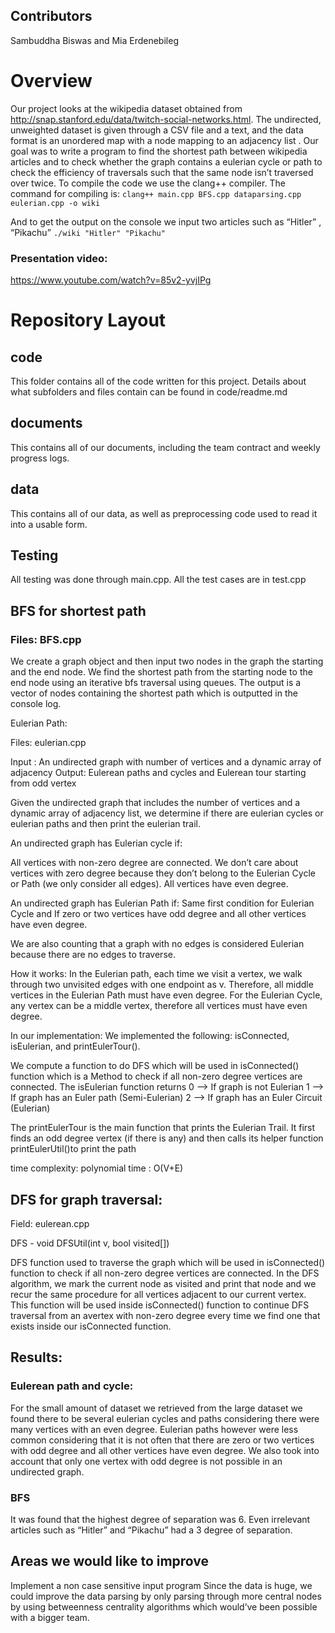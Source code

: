 
## Contributors
Sambuddha Biswas and Mia Erdenebileg

# Overview

Our project looks at the wikipedia dataset obtained from http://snap.stanford.edu/data/twitch-social-networks.html. The undirected, unweighted dataset is given through a CSV file and a text, and the data format is an unordered map with a node mapping to an adjacency list . Our goal was to write a program to find the shortest path between wikipedia articles and to check whether the graph contains a eulerian cycle or path to check the efficiency of traversals such that the same node isn’t traversed over twice.
To compile the code we use the clang++ compiler. The command for compiling is:
``` clang++ main.cpp BFS.cpp dataparsing.cpp eulerian.cpp -o wiki ```

And to get the output on the console we input two articles such as “Hitler” , “Pikachu”
```./wiki "Hitler" "Pikachu"	```

### Presentation video:

https://www.youtube.com/watch?v=85v2-yvjIPg
# Repository Layout

## code
This folder contains all of the code written for this project. Details about what subfolders and files contain can be found in code/readme.md

## documents
This contains all of our documents, including the team contract and weekly progress logs. 

## data
This contains all of our data, as well as preprocessing code used to read it into a usable form. 

## Testing

All testing was done through main.cpp. All the test cases are in test.cpp
## BFS for shortest path 


### Files: BFS.cpp

We create a graph object and then input two nodes in the graph the starting and the end node. We find the shortest path from the starting node to the end node using an iterative bfs traversal using queues. The output is a vector of nodes containing the shortest path which is outputted in the console log.

Eulerian Path: 

Files: eulerian.cpp 

Input : An undirected graph with number of vertices and a dynamic array of adjacency 
Output: Eulerean paths and cycles and Eulerean tour starting from odd vertex 
 
Given the undirected graph that includes the number of vertices and a dynamic array of adjacency list, we determine if there are eulerian cycles or eulerian paths and then print the eulerian trail. 
 
An undirected graph has Eulerian cycle if: 
 
All vertices with non-zero degree are connected. We don’t care about vertices with zero degree because they don’t belong to the Eulerian Cycle or Path (we only consider all edges).
All vertices have even degree.
 
An undirected graph has Eulerian Path if: 
Same first condition for Eulerian Cycle and 
If zero or two vertices have odd degree and all other vertices have even degree. 
 
We are also counting that a graph with no edges is considered Eulerian because there are no edges to traverse.
 
How it works: 
In the Eulerian path, each time we visit a vertex, we walk through two unvisited edges with one endpoint as v. Therefore, all middle vertices in the Eulerian Path must have even degree.
For the Eulerian Cycle, any vertex can be a middle vertex, therefore all vertices must have even degree.
 
In our implementation: 
We implemented the following: isConnected, isEulerian, and printEulerTour(). 
 
We compute a function to do DFS which will be used in isConnected() function which is a Method to check if all non-zero degree vertices are connected.
The isEulerian function returns
  0 --> If graph is not Eulerian
  1 --> If graph has an Euler path (Semi-Eulerian)
  2 --> If graph has an Euler Circuit (Eulerian) 
 
The printEulerTour is the main function that prints the Eulerian Trail. It first finds an odd degree vertex (if there is any) and then calls its helper function printEulerUtil()to print the path 
 
time complexity: polynomial time : O(V+E)




## DFS for graph traversal: 

Field: eulerean.cpp 

DFS - void DFSUtil(int v, bool visited[])
 
DFS function used to traverse the graph which will be used in isConnected() function to check if all non-zero degree vertices are connected. In the DFS algorithm, we mark the current node as visited and print that node and we recur the same procedure for all vertices adjacent to our current vertex. This function will be used inside isConnected() function to continue DFS traversal from an avertex with non-zero degree every time we find one that exists inside our isConnected function. 

## Results: 

### Eulerean path and cycle: 
 
For the small amount of dataset we retrieved from the large dataset we found there to be several eulerian cycles and paths considering there were many vertices with an even degree. Eulerian paths however were less common considering that it is not often that there are zero or two vertices with odd degree and all other vertices have even degree. We also took into account that only one vertex with odd degree is not possible in an undirected graph. 



### BFS
It was found that the highest degree of separation was 6.
Even irrelevant articles such as “Hitler” and “Pikachu” had a 3 degree of separation.

## Areas we would like to improve
Implement a non case sensitive input program
Since the data is huge, we could improve the data parsing by only parsing through more central nodes by using betweenness centrality algorithms which would’ve been possible with a bigger team.

